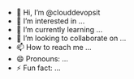 - 👋 Hi, I’m @clouddevopsit
- 👀 I’m interested in ...
- 🌱 I’m currently learning ...
- 💞️ I’m looking to collaborate on ...
- 📫 How to reach me ...
- 😄 Pronouns: ...
- ⚡ Fun fact: ...

<!---
clouddevopsit/clouddevopsit is a ✨ special ✨ repository because its `README.md` (this file) appears on your GitHub profile.
You can click the Preview link to take a look at your changes.
--->
